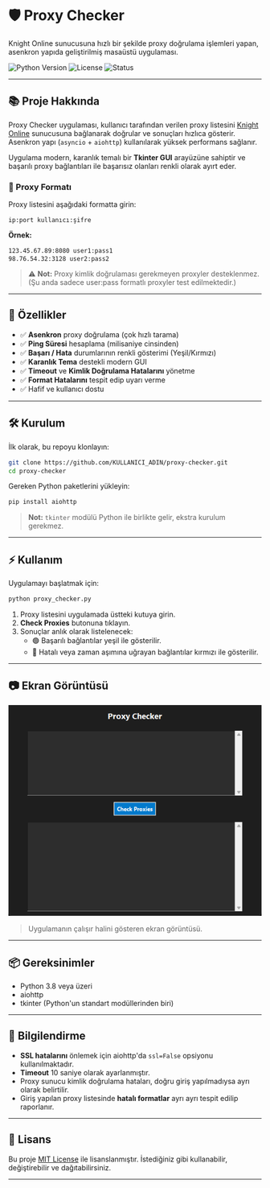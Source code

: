 # 🛡️ Proxy Checker

Knight Online sunucusuna hızlı bir şekilde proxy doğrulama işlemleri yapan, asenkron yapıda geliştirilmiş masaüstü uygulaması.

![Python Version](https://img.shields.io/badge/python-3.8%2B-blue)
![License](https://img.shields.io/badge/license-MIT-green)
![Status](https://img.shields.io/badge/status-Active-brightgreen)

---

## 📚 Proje Hakkında

Proxy Checker uygulaması, kullanıcı tarafından verilen proxy listesini [Knight Online](https://www.knightonline.world) sunucusuna bağlanarak doğrular ve sonuçları hızlıca gösterir. Asenkron yapı (`asyncio` + `aiohttp`) kullanılarak yüksek performans sağlanır.

Uygulama modern, karanlık temalı bir **Tkinter GUI** arayüzüne sahiptir ve başarılı proxy bağlantıları ile başarısız olanları renkli olarak ayırt eder.

### 🔹 Proxy Formatı

Proxy listesini aşağıdaki formatta girin:

```
ip:port kullanıcı:şifre
```

**Örnek:**
```
123.45.67.89:8080 user1:pass1
98.76.54.32:3128 user2:pass2
```

> ⚠️ **Not:** Proxy kimlik doğrulaması gerekmeyen proxyler desteklenmez. (Şu anda sadece user:pass formatlı proxyler test edilmektedir.)

---

## 🚀 Özellikler

- ✅ **Asenkron** proxy doğrulama (çok hızlı tarama)
- ✅ **Ping Süresi** hesaplama (milisaniye cinsinden)
- ✅ **Başarı / Hata** durumlarının renkli gösterimi (Yeşil/Kırmızı)
- ✅ **Karanlık Tema** destekli modern GUI
- ✅ **Timeout** ve **Kimlik Doğrulama Hatalarını** yönetme
- ✅ **Format Hatalarını** tespit edip uyarı verme
- ✅ Hafif ve kullanıcı dostu

---

## 🛠️ Kurulum

İlk olarak, bu repoyu klonlayın:

```bash
git clone https://github.com/KULLANICI_ADIN/proxy-checker.git
cd proxy-checker
```

Gereken Python paketlerini yükleyin:

```bash
pip install aiohttp
```

> **Not:** `tkinter` modülü Python ile birlikte gelir, ekstra kurulum gerekmez.

---

## ⚡ Kullanım

Uygulamayı başlatmak için:

```bash
python proxy_checker.py
```

1. Proxy listesini uygulamada üstteki kutuya girin.
2. **Check Proxies** butonuna tıklayın.
3. Sonuçlar anlık olarak listelenecek:
   - 🟢 Başarılı bağlantılar yeşil ile gösterilir.
   - 🔴 Hatalı veya zaman aşımına uğrayan bağlantılar kırmızı ile gösterilir.

---

## 📷 Ekran Görüntüsü

![Proxy Checker Arayüzü](Screenshot.png) 

> Uygulamanın çalışır halini gösteren ekran görüntüsü.

---

## 📦 Gereksinimler

- Python 3.8 veya üzeri
- aiohttp
- tkinter (Python'un standart modüllerinden biri)

---

## 📌 Bilgilendirme

- **SSL hatalarını** önlemek için aiohttp'da `ssl=False` opsiyonu kullanılmaktadır.
- **Timeout** 10 saniye olarak ayarlanmıştır.
- Proxy sunucu kimlik doğrulama hataları, doğru giriş yapılmadıysa ayrı olarak belirtilir.
- Giriş yapılan proxy listesinde **hatalı formatlar** ayrı ayrı tespit edilip raporlanır.

---

## 📝 Lisans

Bu proje [MIT License](LICENSE) ile lisanslanmıştır. İstediğiniz gibi kullanabilir, değiştirebilir ve dağıtabilirsiniz.

---


